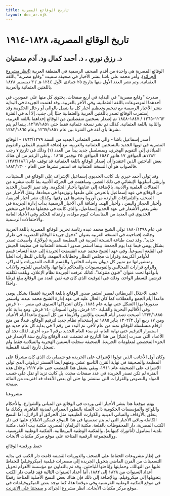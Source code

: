 ```yaml
---
title: تاريخ الوقائع المصرية
layout: doc_ar.njk
---
```


# تاريخ الوقائع المصرية، ١٨٢٨-١٩١٤ 

## د. رزق نوري ، د. أحمد كمال ود. آدم مستيان

الوقائع المصرية هي واحدة من أقدم الصحف الرسمية في المنطقة العربية [(انظر مشروع الجرائد)](https://projectjaraid.github.io/pages/chrono.html).
وأمر محمد علي باشا بنشر الأخبار في صحيفة سميت "وقايع مصرية" باللغة العثمانية. وتم نشر العدد الأول منها بتاريخ ٢٥ جمادى الأول ١٢٤٤ هـ / ٣ ديسمبر ١٨٢٨ باللغتين العثمانية والعربية.

 
صدرت "وقايع مصرية" في البداية في أربع صفحات، يحتوي كل منها على عمودين، في أحدهما الموضوعات باللغة العثمانية، وفي الآخر بالعربية. وقد اهتمت الجريدة في البداية بنشر الأخبار الرسمية مع تفخيم وتعظيم أخبار كل ما يتصل بالوالي أو رجال الحكومة.وقد إستمرت الوقائع تصدر باللغتين العربية والعثمانية جنبًا إلى جنب، إلا أنه في الفترة ١٢٦٣-١٢٦٥ / ١٨٤٧-١٨٤٨ تم إصدار نسختين منفصلتين من الوقائع إحداهما باللغة العربية، والثانية باللغة العثمانية. كذلك تم نشر نسخة عثمانية فقط حتى ١٢٦٧/١٨٥١، بينما لم يتم نشرها بأي لغة في الفترة بين عام ١٢٦٧/١٨٥١ وعام ١٢٨٢/١٨٦٥.

أصدر إسماعيل باشا - والي مصر العثماني الجديد من السنة ١٨٦٣/١٢٧٩ - الوقائع المصرية في ثوبها الجديد بالنسختين العثمانية والعربية، مع إضافة التقويم القبطي والتقويم الميلادي إلى التقويم الهجري، وبمسلسل جديد يبدأ من العدد (١) وذلك في تاريخ ٧ رجب ١٢٨٢هـ الموافق ١٧ هاتور ١٥٨٢  الموافق ٢٥ نوفمبر ١٨٦٥ . وعلى الرغم من أن هناك بعض الباحثين الذين اعتقدوا أن إصدار الوقائع باللغة العثمانية قد توقف عام ١٢٨٣/١٨٦٦، فالصواب هو أن النسخة العثمانية قد استمر نشرها حتى العام ١٨٨٢/١٣٠٠.



وقد تولى أحمد خيري بك كاتب الخديوي إسماعيل الإشراف على الوقائع في الستينات، وارتقى أسلوبها الإنشائي في ذلك العصر، وساهمت في الحركة ألأدبية بما كانت تنشره من المقالات العلمية والأدبية، بالإضافة إلى عنايتها بأخبار الحكومة.  وقد تميز الإصدار الجديد من الوقائع في عهد إسماعيل بالحرص على طبعها وتوزيعها في ميعادها، ونقل الأخبار من الصحف والتلغرافات الواردة من أوروبا ونشرها في وقتها. وكذلك نشر أخبار أفريقيا، وأخبار الحجاز واليمن ، وأخبار الهند. واضافة الي الاخبار الرسمية بدأت إدارة الجريدة في نشر بعض الأشعار  فى عهد الخديو إسماعيل، والذى كانت في مجملها مدحًا في شخص الخديوي في العديد من المناسبات كيوم مولده، وارتقائه للحكم وفي الأعياد العامة والاحتفالات الرسمية.

فى عام ١٨٨٠/١٢٩٨ تولى الشيخ محمد عبده رئاسة تحرير الوقائع المصرية باللغة العربية وجائت إفتتاحيته في النسخة العربية بعنوان "دخول جريدة الوقائع المصرية فى طراز جديد". وقد تمت طباعة النسخة العربية في المطبعة الميرية (بولاق)، وأصبحت تصدر بشكل يومي فيما عدا يوم الجمعة، بينما استمر صدور النسخة العثمانية في مطبعة الجيش في القلعة اسبوعياً. وفي عهد الشيخ محمد عبده انقسمت الجريدة إلى عدة أقسام: قسم للأوامر الكريمة وقرارات مجلس النظار وخطاباته المهمة، والثاني للنظارات العليا ومنشوراتها مع تمييز كل ديوان بعنوانه الخاص؛ والقسم الثالث للمديريات والمراكز، والرابع قرارات المجالس والقومسيونات والمحاكم بأنواعها، والخامس للعلوم والآداب بأنواعها تحت عنوان "فنون متنوعة". كذلك عرفت الجريدة نظام الإعلان، وبلغت تكلفته قرشين للسطر الواحد، وذلك فى التوقيت الذي كان فيه ثمن العدد من الوقائع يبلغ قرشًا واحدًا. 

عقب الاحتلال البريطاني لمصر استمر صدور الوقائع باللغة العربية (فقط) بشكل يومى ماعدا أيام الجمع والعطلات كما كان الحال عليه في عهد إدارة الشيخ محمد عبده، واستمر صدورها بهذا الشكل حتى نهاية عام ١٨٨٤. وكان اشتراكها السنوى في مصر ١٠٠ قرش وفي الأقاليم البحرية والقبلية ١٢٠ قرش، وفي السودان ١٤٠ قرش.   ومع بداية عام ١٣٣٢/١٨٨٥ أصبحت تصدر أيام السبت والإثنين والأربعاء من كل أسبوع ماعدا أيام الأعياد. ومن ١٧ ربيع اول ١٣٠٢/٣ يناير ١٨٨٥ تم إستخدام نظام جديد لترقيم الوقائع، فبدلًا من منح ارقام متسلسلة للوقائع تمتد من عام لآخر، تم البدء من رقم 1 في بداية كل عام جديد مع استمرار الترقيم حتى نهاية العام، ثم يبدء العام الجديد برقم 1 مرة أخرى. لذلك نجد أن الأعداد التي صدرت إعتبارًا من هذا التاريخ قد تضمنت عدد الوقائع وتاريخ سنة الإصدار في الجزء المخصص لمعلومات الجريدة. الصحيفة سجلت السنتين الهجرية والميلادية فقط ولم تسجل تاريخ السنة القبطية.


وكان أول الأجانب الذين تولوا الإشراف على الجريدة هو شيملي بك الذي كان مشرفًا على المطبعة والصحيفة في نهاية القرن التاسع عشر. ومنهم ايضا المستر تريلوني الذى تولى الإشراف على الصحيفة عام ١٩١١، وبقي يشغل هذا المنصب حتى عام ١٩١٧    وخلال هذه الفترة لم تكن تصدر الجريدة في عدد صفحات محدد، بل كانت تزيد او تقل على حسب المواد والنصوص والقرارات التى ستنشر بها حتى أن بعض الأعداد قد اقتربت من المائة صفحة.

مشروعنا

يهتم موقعنا هذا بنشر الأخبار التي وردت في الوقائع عن المباني والشوارع، والأحكام واللوائح والمؤسسات الحكومية ذات الصلة بالتطور العمراني لمدينة القاهرة، وكذلك ما يتعلق بالأوقاف والمباني الدينية والكوارث الطبيعية مثل الحرائق أو الزلازل. أما النسخ الكاملة وباقي الأخبار التي لم يتم تضمينها في هذا الموقع فيمكن الاطلاع عليها في دار الكتب المصرية، دار المحفوظات بالقلعة، مكتبة البرلمان المصري، مكتبة بيت الامة، مكتبة بلدية استانبول (أتاتورك كتبهانه)، والمكتبة الوطنية البريطانية، المكتبة الوطنية الفرنسية، ووالمجموعة الرقمية المتاحة على موقع مركز مكتبات الأبحاث.

حفظ ورقمنة الوقائع

في إطار مشروعات الحفاظ على الصحف والدوريات القديمة قامت دار الكتب في بداية التسعينات من القرن الماضي بتحويل الجريدة إلى مصغرات فيلمية (ميكروفيلم) للحفاظ عليها من التهالك، وحمايتها وإتاحتها للباحثين. وقد تم بالتعاون مع مؤسسة الأهرام تحويل أعداد السنوات من ١٨٢٨ إلى ١٨٨٢، أما أعداد السنوات التالية فقد قامت دار الكتب بتحويلها إلى ميكروفيلم. وبالإضافة إلى ذلك فإن هناك بعض النسخ الأصلية المتاحة رقميًا في موقع المكتبة الوطنية الفرنسية وفي موقعنا هذا، كما توجد بعض الميكروفيلمات في موقع مركز مكتبات الأبحاث. انظر مشروع الجرائد و [صفحتنا علي الانترنت](https://cairemoderne.hypotheses.org/).







